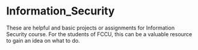 # Information_Security
These are helpful and basic projects or assignments for Information Security course.
For the students of FCCU, this can be a valuable resource to gain an idea on what to do.
